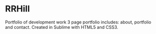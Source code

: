 # RRHill
Portfolio of development work
3 page portfolio includes: about, portfolio and contact.
Created in Sublime with HTML5 and CSS3.
